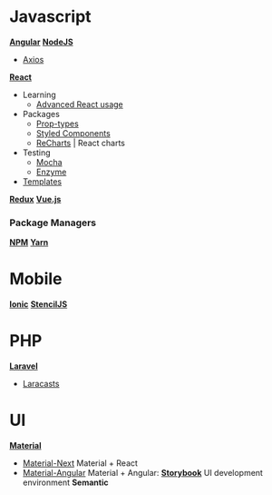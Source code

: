 # Javascript 
**[Angular](https://angularjs.org/)**
**[NodeJS](https://nodejs.org/en/)**
  * [Axios](https://yarnpkg.com/en/package/axios)  

**[React](https://reactjs.org/)**
* Learning
  * [Advanced React usage](https://courses.totalreact.com/courses/250055/lectures/3897343)
* Packages
  * [Prop-types](https://www.npmjs.com/package/prop-types)
  * [Styled Components](https://www.npmjs.com/package/styled-components)
  * [ReCharts](http://recharts.org/) | React charts
* Testing
  * [Mocha](https://mochajs.org/)
  * [Enzyme](https://github.com/airbnb/enzyme)  
* [Templates](https://codesandbox.io/search?refinementList%5Btemplate%5D%5B0%5D=create-react-app)

**[Redux](https://redux.js.org/)**
**[Vue.js](https://vuejs.org/)**

### Package Managers
**[NPM](https://www.npmjs.com/)**
**[Yarn](https://yarnpkg.com/en/)**

# Mobile
**[Ionic](https://ionicframework.com/)**
**[StencilJS](https://stenciljs.com)**

# PHP
**[Laravel](https://laravelcode.com/index.php#)**
* [Laracasts](https://laracasts.com/)

# UI
**[Material](https://www.material-ui.com/#/)**
* [Material-Next](https://material-ui-next.com/) Material + React
* [Material-Angular](https://material.angular.io/) Material + Angular: 
**[Storybook](https://storybook.js.org/)** UI development environment
**Semantic**

